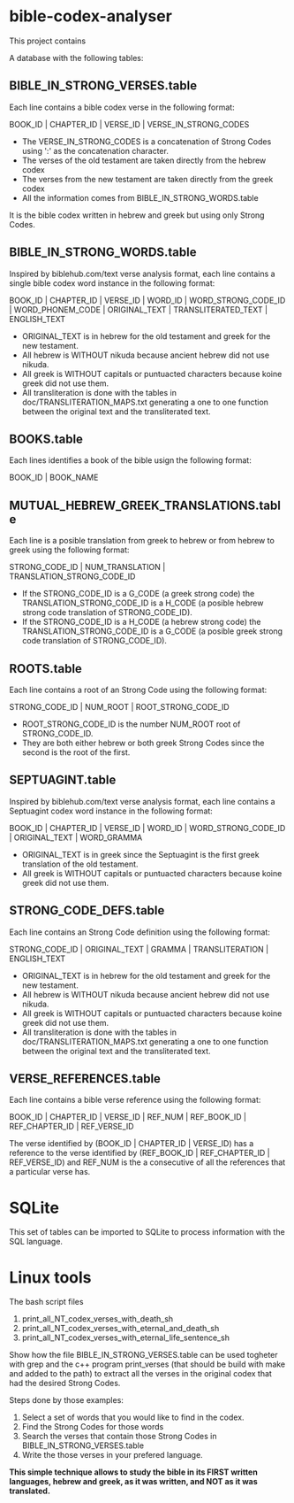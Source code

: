 # bible-codex-analyser

This project contains

A database with the following tables:

## BIBLE_IN_STRONG_VERSES.table

Each line contains a bible codex verse in the following format:

BOOK_ID | CHAPTER_ID | VERSE_ID | VERSE_IN_STRONG_CODES

- The VERSE_IN_STRONG_CODES is a concatenation of Strong Codes using ':' as the concatenation character.
- The verses of the old testament are taken directly from the hebrew codex
- The verses from the new testament are taken directly from the greek codex
- All the information comes from BIBLE_IN_STRONG_WORDS.table

It is the bible codex written in hebrew and greek but using only Strong Codes.

## BIBLE_IN_STRONG_WORDS.table

Inspired by biblehub.com/text verse analysis format, each line contains a single bible codex word instance in the following format:

BOOK_ID | CHAPTER_ID | VERSE_ID | WORD_ID | WORD_STRONG_CODE_ID | WORD_PHONEM_CODE | ORIGINAL_TEXT | TRANSLITERATED_TEXT | ENGLISH_TEXT

- ORIGINAL_TEXT is in hebrew for the old testament and greek for the new testament.
- All hebrew is WITHOUT nikuda because ancient hebrew did not use nikuda.
- All greek is WITHOUT capitals or puntuacted characters because koine greek did not use them.
- All transliteration is done with the tables in doc/TRANSLITERATION_MAPS.txt generating a one to one function between the original text and the transliterated text.

## BOOKS.table

Each lines identifies a book of the bible usign the following format:

BOOK_ID | BOOK_NAME

## MUTUAL_HEBREW_GREEK_TRANSLATIONS.table

Each line is a posible translation from greek to hebrew or from hebrew to greek using the following format:

STRONG_CODE_ID | NUM_TRANSLATION | TRANSLATION_STRONG_CODE_ID

- If the STRONG_CODE_ID is a G_CODE (a greek strong code) the TRANSLATION_STRONG_CODE_ID is a H_CODE (a posible hebrew strong code translation of STRONG_CODE_ID).
- If the STRONG_CODE_ID is a H_CODE (a hebrew strong code) the TRANSLATION_STRONG_CODE_ID is a G_CODE (a posible greek strong code translation of STRONG_CODE_ID).

## ROOTS.table

Each line contains a root of an Strong Code using the following format:

STRONG_CODE_ID | NUM_ROOT | ROOT_STRONG_CODE_ID

- ROOT_STRONG_CODE_ID is the number NUM_ROOT root of STRONG_CODE_ID.
- They are both either hebrew or both greek Strong Codes since the second is the root of the first.

## SEPTUAGINT.table

Inspired by biblehub.com/text verse analysis format, each line contains a Septuagint codex word instance in the following format:

BOOK_ID | CHAPTER_ID | VERSE_ID | WORD_ID | WORD_STRONG_CODE_ID | ORIGINAL_TEXT | WORD_GRAMMA

- ORIGINAL_TEXT is in greek since the Septuagint is the first greek translation of the old testament.
- All greek is WITHOUT capitals or puntuacted characters because koine greek did not use them.

## STRONG_CODE_DEFS.table

Each line contains an Strong Code definition using the following format:

STRONG_CODE_ID | ORIGINAL_TEXT | GRAMMA | TRANSLITERATION | ENGLISH_TEXT

- ORIGINAL_TEXT is in hebrew for the old testament and greek for the new testament.
- All hebrew is WITHOUT nikuda because ancient hebrew did not use nikuda.
- All greek is WITHOUT capitals or puntuacted characters because koine greek did not use them.
- All transliteration is done with the tables in doc/TRANSLITERATION_MAPS.txt generating a one to one function between the original text and the transliterated text.

## VERSE_REFERENCES.table

Each line contains a bible verse reference using the following format:

BOOK_ID | CHAPTER_ID | VERSE_ID | REF_NUM | REF_BOOK_ID | REF_CHAPTER_ID | REF_VERSE_ID

The verse identified by (BOOK_ID | CHAPTER_ID | VERSE_ID) has a reference to the verse identified by (REF_BOOK_ID | REF_CHAPTER_ID | REF_VERSE_ID) and REF_NUM is the a consecutive of all the references that a particular verse has.

# SQLite

This set of tables can be imported to SQLite to process information with the SQL language.

# Linux tools

The bash script files

1. print_all_NT_codex_verses_with_death_sh
2. print_all_NT_codex_verses_with_eternal_and_death_sh
3. print_all_NT_codex_verses_with_eternal_life_sentence_sh

Show how the file BIBLE_IN_STRONG_VERSES.table can be used togheter with grep and the c++ program print_verses (that should be build with make and added to the path) to extract all the verses in the original codex that had the desired Strong Codes.

Steps done by those examples:

1. Select a set of words that you would like to find in the codex.
2. Find the Strong Codes for those words
3. Search the verses that contain those Strong Codes in BIBLE_IN_STRONG_VERSES.table
4. Write the those verses in your prefered language.

**This simple technique allows to study the bible in its FIRST written languages, hebrew and greek, as it was written, and NOT as it was translated.**






